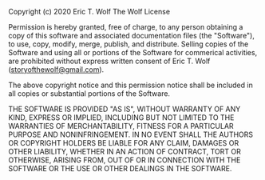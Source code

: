 Copyright (c) 2020 Eric T. Wolf
The Wolf License

Permission is hereby granted, free of charge, to any person obtaining a copy
of this software and associated documentation files (the "Software"), to use, 
copy, modify, merge, publish, and distribute.  Selling copies of the Software 
and using all or portions of the Software for commerical activities, are prohibited
without express written consent of Eric T. Wolf (storyofthewolf@gmail.com).  

The above copyright notice and this permission notice shall be included in all
copies or substantial portions of the Software.

THE SOFTWARE IS PROVIDED "AS IS", WITHOUT WARRANTY OF ANY KIND, EXPRESS OR
IMPLIED, INCLUDING BUT NOT LIMITED TO THE WARRANTIES OF MERCHANTABILITY,
FITNESS FOR A PARTICULAR PURPOSE AND NONINFRINGEMENT. IN NO EVENT SHALL THE
AUTHORS OR COPYRIGHT HOLDERS BE LIABLE FOR ANY CLAIM, DAMAGES OR OTHER
LIABILITY, WHETHER IN AN ACTION OF CONTRACT, TORT OR OTHERWISE, ARISING FROM,
OUT OF OR IN CONNECTION WITH THE SOFTWARE OR THE USE OR OTHER DEALINGS IN THE
SOFTWARE.
